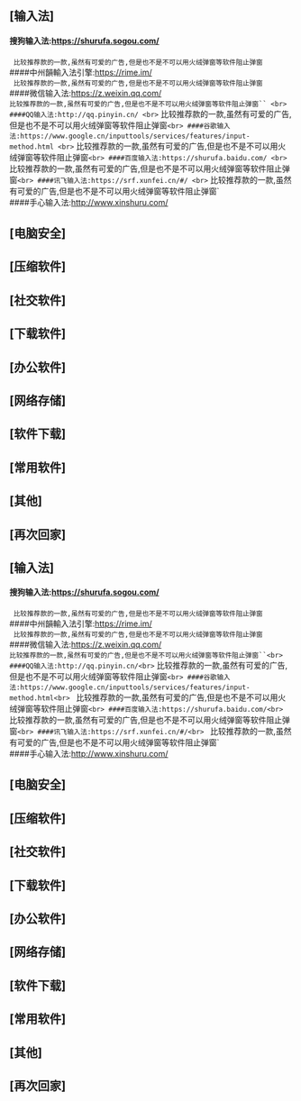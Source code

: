 



## **[输入法]**

#### 搜狗输入法:https://shurufa.sogou.com/ <br>
` 比较推荐款的一款,虽然有可爱的广告,但是也不是不可以用火绒弹窗等软件阻止弹窗` <br>
####中州韻輸入法引擎:https://rime.im/ <br>
` 比较推荐款的一款,虽然有可爱的广告,但是也不是不可以用火绒弹窗等软件阻止弹窗` <br>
####微信输入法:https://z.weixin.qq.com/ <br>
` 比较推荐款的一款,虽然有可爱的广告,但是也不是不可以用火绒弹窗等软件阻止弹窗`` <br>
####QQ输入法:http://qq.pinyin.cn/ <br>
` 比较推荐款的一款,虽然有可爱的广告,但是也不是不可以用火绒弹窗等软件阻止弹窗` <br>
####谷歌输入法:https://www.google.cn/inputtools/services/features/input-method.html <br>
` 比较推荐款的一款,虽然有可爱的广告,但是也不是不可以用火绒弹窗等软件阻止弹窗` <br>
####百度输入法:https://shurufa.baidu.com/ <br>
` 比较推荐款的一款,虽然有可爱的广告,但是也不是不可以用火绒弹窗等软件阻止弹窗` <br>
####讯飞输入法:https://srf.xunfei.cn/#/ <br>
` 比较推荐款的一款,虽然有可爱的广告,但是也不是不可以用火绒弹窗等软件阻止弹窗` <br>
####手心输入法:http://www.xinshuru.com/ <br>


## **[电脑安全]**

## **[压缩软件]**

## **[社交软件]**

## **[下载软件]**

## **[办公软件]**

## **[网络存储]**

## **[软件下载]**

## **[常用软件]**

## **[其他]**

## **[再次回家]**




## **[输入法]**

#### 搜狗输入法:https://shurufa.sogou.com/<br>
` 比较推荐款的一款,虽然有可爱的广告,但是也不是不可以用火绒弹窗等软件阻止弹窗`<br>
####中州韻輸入法引擎:https://rime.im/<br>
` 比较推荐款的一款,虽然有可爱的广告,但是也不是不可以用火绒弹窗等软件阻止弹窗`<br>
####微信输入法:https://z.weixin.qq.com/<br>
` 比较推荐款的一款,虽然有可爱的广告,但是也不是不可以用火绒弹窗等软件阻止弹窗``<br>
####QQ输入法:http://qq.pinyin.cn/<br>
` 比较推荐款的一款,虽然有可爱的广告,但是也不是不可以用火绒弹窗等软件阻止弹窗`<br>
####谷歌输入法:https://www.google.cn/inputtools/services/features/input-method.html<br>
` 比较推荐款的一款,虽然有可爱的广告,但是也不是不可以用火绒弹窗等软件阻止弹窗`<br>
####百度输入法:https://shurufa.baidu.com/<br>
` 比较推荐款的一款,虽然有可爱的广告,但是也不是不可以用火绒弹窗等软件阻止弹窗`<br>
####讯飞输入法:https://srf.xunfei.cn/#/<br>
` 比较推荐款的一款,虽然有可爱的广告,但是也不是不可以用火绒弹窗等软件阻止弹窗`<br>
####手心输入法:http://www.xinshuru.com/<br>


## **[电脑安全]**

## **[压缩软件]**

## **[社交软件]**

## **[下载软件]**

## **[办公软件]**

## **[网络存储]**

## **[软件下载]**

## **[常用软件]**

## **[其他]**

## **[再次回家]**
